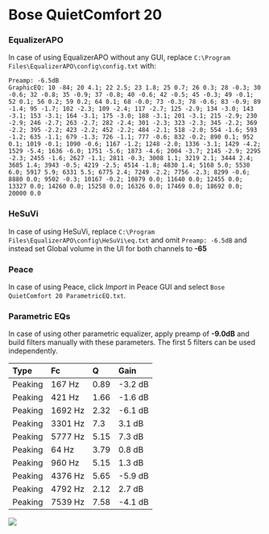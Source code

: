 # Bose QuietComfort 20

### EqualizerAPO
In case of using EqualizerAPO without any GUI, replace `C:\Program Files\EqualizerAPO\config\config.txt`
with:
```
Preamp: -6.5dB
GraphicEQ: 10 -84; 20 4.1; 22 2.5; 23 1.8; 25 0.7; 26 0.3; 28 -0.3; 30 -0.6; 32 -0.8; 35 -0.9; 37 -0.8; 40 -0.6; 42 -0.5; 45 -0.3; 49 -0.1; 52 0.1; 56 0.2; 59 0.2; 64 0.1; 68 -0.0; 73 -0.3; 78 -0.6; 83 -0.9; 89 -1.4; 95 -1.7; 102 -2.3; 109 -2.4; 117 -2.7; 125 -2.9; 134 -3.0; 143 -3.1; 153 -3.1; 164 -3.1; 175 -3.0; 188 -3.1; 201 -3.1; 215 -2.9; 230 -2.9; 246 -2.7; 263 -2.7; 282 -2.4; 301 -2.3; 323 -2.3; 345 -2.2; 369 -2.2; 395 -2.2; 423 -2.2; 452 -2.2; 484 -2.1; 518 -2.0; 554 -1.6; 593 -1.2; 635 -1.1; 679 -1.3; 726 -1.1; 777 -0.6; 832 -0.2; 890 0.1; 952 0.1; 1019 -0.1; 1090 -0.6; 1167 -1.2; 1248 -2.0; 1336 -3.1; 1429 -4.2; 1529 -5.4; 1636 -6.0; 1751 -5.6; 1873 -4.6; 2004 -3.7; 2145 -2.9; 2295 -2.3; 2455 -1.6; 2627 -1.1; 2811 -0.3; 3008 1.1; 3219 2.1; 3444 2.4; 3685 1.4; 3943 -0.5; 4219 -2.5; 4514 -1.8; 4830 1.4; 5168 5.0; 5530 6.0; 5917 5.9; 6331 5.5; 6775 2.4; 7249 -2.2; 7756 -2.3; 8299 -0.6; 8880 0.0; 9502 -0.3; 10167 -0.2; 10879 0.0; 11640 0.0; 12455 0.0; 13327 0.0; 14260 0.0; 15258 0.0; 16326 0.0; 17469 0.0; 18692 0.0; 20000 0.0
```

### HeSuVi
In case of using HeSuVi, replace `C:\Program Files\EqualizerAPO\config\HeSuVi\eq.txt` and omit `Preamp:
-6.5dB` and instead set Global volume in the UI for both channels to **-65**

### Peace
In case of using Peace, click *Import* in Peace GUI and select `Bose QuietComfort 20 ParametricEQ.txt`.

### Parametric EQs
In case of using other parametric equalizer, apply preamp of **-9.0dB** and build filters manually with
these parameters. The first 5 filters can be used independently.

| Type    | Fc      |    Q | Gain    |
|:--------|:--------|:-----|:--------|
| Peaking | 167 Hz  | 0.89 | -3.2 dB |
| Peaking | 421 Hz  | 1.66 | -1.6 dB |
| Peaking | 1692 Hz | 2.32 | -6.1 dB |
| Peaking | 3301 Hz | 7.3  | 3.1 dB  |
| Peaking | 5777 Hz | 5.15 | 7.3 dB  |
| Peaking | 64 Hz   | 3.79 | 0.8 dB  |
| Peaking | 960 Hz  | 5.15 | 1.3 dB  |
| Peaking | 4376 Hz | 5.65 | -5.9 dB |
| Peaking | 4792 Hz | 2.12 | 2.7 dB  |
| Peaking | 7539 Hz | 7.58 | -4.1 dB |

![](https://raw.githubusercontent.com/jaakkopasanen/AutoEq/master/results/innerfidelity/sbaf-serious/Bose%20QuietComfort%2020/Bose%20QuietComfort%2020.png)